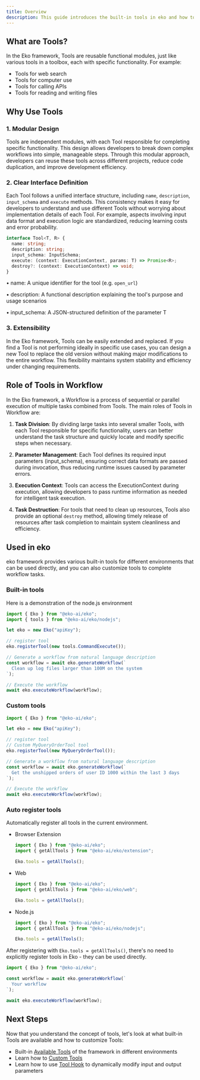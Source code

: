 ```yaml
---
title: Overview
description: This guide introduces the built-in tools in eko and how to customize tools.
---
```


## What are Tools?

In the Eko framework, Tools are reusable functional modules, just like various tools in a toolbox, each with specific functionality. For example:

- Tools for web search
- Tools for computer use
- Tools for calling APIs
- Tools for reading and writing files

## Why Use Tools

### 1. Modular Design
Tools are independent modules, with each Tool responsible for completing specific functionality. This design allows developers to break down complex workflows into simple, manageable steps. Through this modular approach, developers can reuse these tools across different projects, reduce code duplication, and improve development efficiency.

### 2. Clear Interface Definition
Each Tool follows a unified interface structure, including `name`, `description`, `input_schema` and `execute` methods. This consistency makes it easy for developers to understand and use different Tools without worrying about implementation details of each Tool. For example, aspects involving input data format and execution logic are standardized, reducing learning costs and error probability.

```typescript
interface Tool<T, R> {
  name: string;
  description: string;
  input_schema: InputSchema;
  execute: (context: ExecutionContext, params: T) => Promise<R>;
  destroy?: (context: ExecutionContext) => void;
}
```

• name: A unique identifier for the tool (e.g. `open_url`)

• description: A functional description explaining the tool's purpose and usage scenarios 

• input_schema: A JSON-structured definition of the parameter T

### 3. Extensibility
In the Eko framework, Tools can be easily extended and replaced. If you find a Tool is not performing ideally in specific use cases, you can design a new Tool to replace the old version without making major modifications to the entire workflow. This flexibility maintains system stability and efficiency under changing requirements.

## Role of Tools in Workflow

In the Eko framework, a Workflow is a process of sequential or parallel execution of multiple tasks combined from Tools. The main roles of Tools in Workflow are:

1. **Task Division**: By dividing large tasks into several smaller Tools, with each Tool responsible for specific functionality, users can better understand the task structure and quickly locate and modify specific steps when necessary.

2. **Parameter Management**: Each Tool defines its required input parameters (input_schema), ensuring correct data formats are passed during invocation, thus reducing runtime issues caused by parameter errors.

3. **Execution Context**: Tools can access the ExecutionContext during execution, allowing developers to pass runtime information as needed for intelligent task execution.

4. **Task Destruction**: For tools that need to clean up resources, Tools also provide an optional `destroy` method, allowing timely release of resources after task completion to maintain system cleanliness and efficiency.

## Used in eko

eko framework provides various built-in tools for different environments that can be used directly, and you can also customize tools to complete workflow tasks.

### Built-in tools

Here is a demonstration of the node.js environment

```typescript
import { Eko } from "@eko-ai/eko";
import { tools } from "@eko-ai/eko/nodejs";

let eko = new Eko("apiKey");

// register tool
eko.registerTool(new tools.CommandExecute());

// Generate a workflow from natural language description
const workflow = await eko.generateWorkflow(`
  Clean up log files larger than 100M on the system
`);

// Execute the workflow
await eko.executeWorkflow(workflow);
```

### Custom tools
```typescript
import { Eko } from "@eko-ai/eko";

let eko = new Eko("apiKey");

// register tool
// Custom MyQueryOrderTool tool
eko.registerTool(new MyQueryOrderTool());

// Generate a workflow from natural language description
const workflow = await eko.generateWorkflow(`
  Get the unshipped orders of user ID 1000 within the last 3 days
`);

// Execute the workflow
await eko.executeWorkflow(workflow);
```

### Auto register tools

Automatically register all tools in the current environment.

* Browser Extension
  ```typescript
  import { Eko } from "@eko-ai/eko";
  import { getAllTools } from "@eko-ai/eko/extension";

  Eko.tools = getAllTools();
  ```

* Web
  ```typescript
  import { Eko } from "@eko-ai/eko";
  import { getAllTools } from "@eko-ai/eko/web";

  Eko.tools = getAllTools();
  ```

* Node.js
  ```typescript
  import { Eko } from "@eko-ai/eko";
  import { getAllTools } from "@eko-ai/eko/nodejs";

  Eko.tools = getAllTools();
  ```

After registering with `Eko.tools = getAllTools()`, there's no need to explicitly register tools in Eko - they can be used directly.

```typescript
import { Eko } from "@eko-ai/eko";

const workflow = await eko.generateWorkflow(`
  Your workflow
`);

await eko.executeWorkflow(workflow);
```

## Next Steps

Now that you understand the concept of tools, let's look at what built-in Tools are available and how to customize Tools:

- Built-in [Available Tools](/docs/tools/available.md) of the framework in different environments
- Learn how to [Custom Tools](/docs/tools/custom.md)
- Learn how to use [Tool Hook](/docs/tools/hook.md) to dynamically modify input and output parameters
